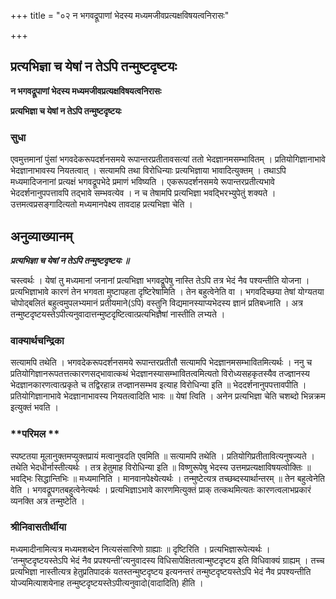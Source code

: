 +++
title = "०२ न भगवद्रूपाणां भेदस्य मध्यमजीवप्रत्यक्षविषयत्वनिरासः"

+++


## प्रत्यभिज्ञा च येषां न तेऽपि तन्मुष्टदृष्टयः

**न भगवद्रूपाणां भेदस्य मध्यमजीवप्रत्यक्षविषयत्वनिरासः**

**प्रत्यभिज्ञा च येषां न तेऽपि तन्मुष्टदृष्टयः**

### **सुधा**

एवमुत्तमानां पुंसां भगवदेकरूपदर्शनसमये रूपान्तरप्रतीतावसत्यां ततो भेदज्ञानमसम्भावितम् । प्रतियोगिज्ञानाभावे भेदज्ञानाभावस्य नियतत्वात् । सत्यामपि तथा विरोधिन्याः प्रत्यभिज्ञाया भावादित्युक्तम् । तथाऽपि मध्यमादिजनानां प्रत्यक्षं भगवद्रूपभेदे प्रमाणं भविष्यति । एकरूपदर्शनसमये रूपान्तरप्रतीत्यभावे भेददर्शनानुपपत्तावपि तद्भावे सम्भवत्येव । न च तेषामपि प्रत्यभिज्ञा भवद्भिरभ्युपेतुं शक्यते । उत्तमत्वप्रसङ्गादित्यतो मध्यमानपेक्ष्य तावदाह प्रत्यभिज्ञा चेति ।

## **अनुव्याख्यानम्**

***प्रत्यभिज्ञा च येषां न तेऽपि तन्मुष्टदृष्टयः ॥***

चस्त्वर्थः । येषां तु मध्यमानां जनानां प्रत्यभिज्ञा भगवद्रूपेषु नास्ति तेऽपि तत्र भेदं नैव पश्यन्तीति योजना । प्रत्यभिज्ञाभावे कारणं तेन भगवता मुष्टापहता दृष्टिरेषामिति । तेन बहुत्वेनेति वा । भगवदिच्छया तेषां योग्यतया चोपोद्बलितं बहुत्वमुपलभ्यमानं प्रतीयमाने(ऽपि) वस्तुनि विद्यमानस्याप्यभेदस्य ज्ञानं प्रतिबध्नाति । अत्र तन्मुष्टदृष्टयस्तेऽपीत्यनुवादात्तन्मुष्टदृष्टित्वात्प्रत्यभिज्ञैषां नास्तीति लभ्यते ।

### **वाक्यार्थचन्द्रिका**

सत्यामपि तथेति । भगवदेकरूपदर्शनसमये रूपान्तरप्रतीतौ सत्यामपि भेदज्ञानमसम्भावितमित्यर्थः । ननु च प्रतियोगिज्ञानरूपतत्तत्कारणसद्भावात्कथं भेदज्ञानस्यासम्भावितत्वमित्यतो विरोध्यसहकृतस्यैव तज्ज्ञानस्य भेदज्ञानकारणत्वात्प्रकृते च तद्विरहान्न तज्ज्ञानसम्भव इत्याह विरोधिन्या इति ॥ भेददर्शनानुपपत्तावपीति । प्रतियोगिज्ञानाभावे भेदज्ञानाभावस्य नियतत्वादिति भावः ॥ येषां त्विति । अनेन प्रत्यभिज्ञा चेति चशब्दो भिन्नक्रम इत्युक्तं भवति ।

### **परिमल **

स्पष्टतया मूलानुक्तमप्युक्तप्रायं मत्वानुवदति एवमिति ॥ सत्यामपि तथेति । प्रतियोगिप्रतीतावित्यनुषज्यते । तथेति भेदधीर्नास्तीत्यर्थः । तत्र हेतुमाह विरोधिन्या इति ॥ विष्णुरूपेषु भेदस्य उत्तमप्रत्यक्षाविषयत्वोक्तिः ॥ भवद्भिः सिद्धान्तिभिः ॥ मध्यमानिति । मानवानपेक्ष्येत्यर्थः । तन्मुष्टेत्यत्र तच्छब्दस्यार्थान्तरम् ॥ तेन बहुत्वेनेति वेति । भगवद्रूपगतबहुत्वेनेत्यर्थः । प्रत्यभिज्ञाऽभावे कारणमित्युक्तं प्राक् तत्कथमित्यतः कारणत्वलाभप्रकारं व्यनक्ति अत्र तन्मुष्टेति ।

### **श्रीनिवासतीर्थीया**

मध्यमादीनामित्यत्र मध्यमशब्देन नित्यसंसारिणो ग्राह्याः ॥ दृष्टिरिति । प्रत्यभिज्ञारूपेत्यर्थः । ‘तन्मुष्टदृष्टयस्तेऽपि भेदं नैव प्रपश्यन्ती’त्यनुवादस्य विधिसापेक्षितत्वान्मुष्टदृष्टय इति विधिवाक्यं ग्राह्यम् । तच्च प्रत्यभिज्ञा नास्तीत्यत्र हेतुप्रतिपादकं यतस्तन्मुष्टदृष्टय इत्यनन्तरं तन्मुष्टदृष्टयस्तेऽपि भेदं नैव प्रपश्यन्तीति योज्यमित्याशयेनाह तन्मुष्टदृष्टयस्तेऽपीत्यनुवादो(वादादिति) हीति ।

